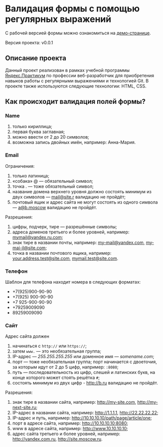 # Валидация формы с помощью регулярных выражений

С рабочей версией формы можно ознакомиться на [демо-странице](https://aleksandr-e-lebedev.github.io/form-validation-with-regex).

Версия проекта: v0.0.1

## Описание проекта

Данный проект реализован в рамках учебной программы [Яндекс.Практикум](https://praktikum.yandex.ru/) по профессии веб-разработчик для приобретения навыков работы с регулярными выражениями и технологией Git. В проекте также используются следующие технологии: HTML, CSS.

## Как происходит валидация полей формы?

### **Name**

1. только кириллица;
2. первая буква заглавная;
3. можно ввести от 2 до 20 символов;
4. возможна запись двойных имён, например: Анна-Мария.

### **Email**

Ограничения:

1. только латиница;
2. «собака» @ — обязательный символ;
3. точка . — тоже обязательный символ;
4. название домена верхнего уровня должно состоять минимум из двух символов — mail@site.r валидацию не пройдёт;
5. почтовый ящик и адрес сайта не могут состоять из одного символа — a@b.moscow валидацию не пройдёт.

Разрешения:

1. цифры, подчерк, тире — разрешённые символы;
2. адреса доменов третьего и более уровней, например: mymail@yandex.ru.com;
3. знак тире в названии почты, например: my-mail@yandex.com, my-mai-il@site.com;
4. точка в названии почтового ящика, например: your.address.test@site.com, mymail.test@site.com.

### **Телефон**

Шаблон для телефона находит номера в следующих форматах:

* +7(925)900-90-90
* +7(925) 900-90-90
* +7 925-900-90-90
* +79259009090
* 89259009090

### **Сайт**

Адрес сайта должен

1. начинаться с `http://` или `https://`;
2. затем `www.` — это необязательная группа;
3. IP-адрес — *255.255.255.255* или доменное имя — *somename.com*;
4. порт — тоже необязательная группа; порт начинается с двоеточия, за которым идут от 2 до 5 цифр, например: `:8080`;
5. путь — последовательность из цифр, слешей и латинских букв, на конце которого может стоять решётка `#`;
6. состоять минимум из двух цифр - http://b.ru валидацию не пройдёт.

Разрешения:

1. знак тире в названии сайта, например: http://my-site.com, http://my-next-site.ru;
2. IP-адрес в названии сайта, например: http://1.1.1.1, http://22.22.22.22;
3. IP-адрес и путь, например: http://10.10.10.10/path/page/article/one;
4. порт в адресе сайта, например: http://10.10.10.10:8080;
5. www в адресе сайта, например: http://www.10.10.10.10;
6. адрес сайта третьего и более уровней, например: http://yandex.com.ru, http://site.moscow.ru.